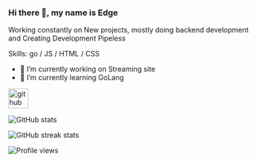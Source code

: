 ### Hi there 👋, my name is Edge
Working constantly on New projects, mostly doing backend development and Creating Development Pipeless

Skills: go /  JS / HTML / CSS

- 🔭 I’m currently working on Streaming site 
- 🌱 I’m currently learning GoLang 


[<img src='https://cdn.jsdelivr.net/npm/simple-icons@3.0.1/icons/github.svg' alt='github' height='40'>](https://github.com/edgehub-cloud)  

![GitHub stats](https://github-readme-stats.vercel.app/api?username=edgehub-cloud&show_icons=true&count_private=true)  

![GitHub streak stats](https://github-readme-streak-stats.herokuapp.com/?user=edgehub-cloud)  

![Profile views](https://gpvc.arturio.dev/edgehub-cloud)  
